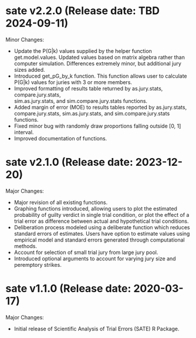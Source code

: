 
sate v2.2.0 (Release date: TBD 2024-09-11)
==============

Minor Changes:

* Update the P(G|k) values supplied by the helper function get.model.values. Updated
  values based on matrix algebra rather than computer simulation. Differences extremely
  minor, but additional jury sizes added.
* Introduced get_pG_by_k function. This function allows user to calculate P(G|k) values
  for juries with 3 or more members. 
* Improved formatting of results table returned by as.jury.stats, compare.jury.stats,  
  sim.as.jury.stats, and sim.compare.jury.stats functions.
* Added margin of error (MOE) to results tables reported by as.jury.stats, 
  compare.jury.stats, sim.as.jury.stats, and sim.compare.jury.stats functions.
* Fixed minor bug with randomly draw proportions falling outside [0, 1] interval.
* Improved documentation of functions.


sate v2.1.0 (Release date: 2023-12-20)
==============

Major Changes:

* Major revision of all existing functions. 
* Graphing functions introduced, allowing users to plot the estimated probability
  of guilty verdict in single trial condition, or plot the effect of a trial error
  as difference between actual and hypothetical trial conditions.
* Deliberation process modeled using a deliberate function which reduces standard
  errors of estimates. Users have option to estimate values using empirical model
  and standard errors generated through computational methods.
* Account for selection of small trial jury from large jury pool.
* Introduced optional arguments to account for varying jury size and peremptory strikes.


sate v1.1.0 (Release date: 2020-03-17)
==============

Major Changes:

* Initial release of Scientific Analysis of Trial Errors (SATE) R Package.
